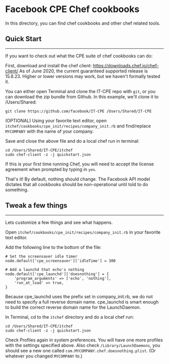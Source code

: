 # Facebook CPE Chef cookbooks

In this directory, you can find chef cookbooks and other chef related tools.

## Quick Start
-----------
If you want to check out what the CPE suite of chef cookbooks can do:

First, download and install the chef client: https://downloads.chef.io/chef-client/
As of June 2020, the current guaranteed supported release is 15.8.23. Higher or lower
versions may work, but we haven't formally tested it.

You can either open Terminal and clone the IT-CPE repo with `git`, or you can download
the zip bundle from Github. In this example,
we'll clone it to /Users/Shared:

```
git clone https://github.com/facebook/IT-CPE /Users/Shared/IT-CPE
```

(OPTIONAL) Using your favorite text editor, open
`itchef/cookbooks/cpe_init/recipes/company_init.rb`
and find/replace `MYCOMPANY` with the name of your company.

Save and close the above file and do a local chef run in terminal:

```
cd /Users/Shared/IT-CPE/itchef
sudo chef-client -z -j quickstart.json
```

If this is your first time running Chef, you will need to accept the license agreement
when prompted by typing in `yes`.

That's it! By default, nothing should change. The Facebook API model dictates that all
cookbooks should be non-operational until told to do something.

## Tweak a few things
------------------
Lets customize a few things and see what happens.

Open `itchef/cookbooks/cpe_init/recipes/company_init.rb`
in your favorite text editor.

Add the following line to the bottom of the file:

```
# Set the screensaver idle timer
node.default['cpe_screensaver']['idleTime'] = 300

# Add a launchd that echo's nothing
node.default['cpe_launchd']['doesnothing'] = {
    'program_arguments' => ['echo', 'nothing'],
    'run_at_load' => true,
}
```

Because cpe_launchd uses the prefix set in company_init.rb, we do not need to specify a
full reverse domain name. cpe_launchd is smart enough to build the correct reverse
domain name for the LaunchDaemon.

In Terminal, cd to the `itchef` directory and do a local chef run:

```
cd /Users/Shared/IT-CPE/itchef
sudo chef-client -z -j quickstart.json
```

Check Profiles again in system preferences. You will have one more profiles with the
settings specified above. Also check `/Library/LaunchDaemons`, you should see a new one
called `com.MYCOMPANY.chef.doesnothing.plist`. (Or whatever you changed `MYCOMPANY` to.)
